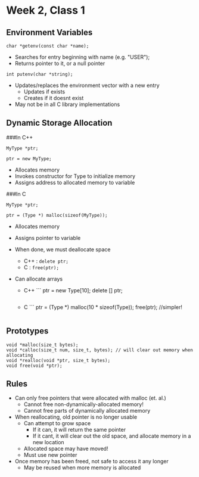 Week 2, Class 1
===

Environment Variables
---

```
char *getenv(const char *name);
```

- Searches for entry beginning with name (e.g. "USER");
- Returns pointer to it, or a null pointer

```
int putenv(char *string);
```

- Updates/replaces the environment vector with a new entry
    - Updates if exists
    - Creates if it doesnt exist
- May not be in all C library implementations

Dynamic Storage Allocation
---

###In C++

```
MyType *ptr;

ptr = new MyType;
```

- Allocates memory
- Invokes constructor for Type to initialize memory
- Assigns address to allocated memory to variable

###In C

```
MyType *ptr;

ptr = (Type *) malloc(sizeof(MyType));
```

- Allocates memory
- Assigns pointer to variable

- When done, we must deallocate space
    - C++ : ```delete ptr;```
    - C : ```free(ptr);```

- Can allocate arrays
    - C++ ```
        ptr = new Type[10];
        delete [] ptr;
        ```
    - C ```
        ptr = (Type *) malloc(10 * sizeof(Type));
        free(ptr); //simpler!
        ```
Prototypes
---

```
void *malloc(size_t bytes);
void *calloc(size_t num, size_t, bytes); // will clear out memory when allocating
void *realloc(void *ptr, size_t bytes);
void free(void *ptr);
```

Rules
---

- Can only free pointers that were allocated with malloc (et. al.)
    - Cannot free non-dynamically-allocated memory!
    - Cannot free parts of dynamically allocated memory
- When reallocating, old pointer is no longer usable
    - Can attempt to grow space
        - If it can, it will return the same pointer
        - If it cant, it will clear out the old space, and allocate memory in a new location
    - Allocated space may have moved!
    - Must use new pointer
- Once memory has been freed, not safe to access it any longer
    - May be reused when more memory is allocated
